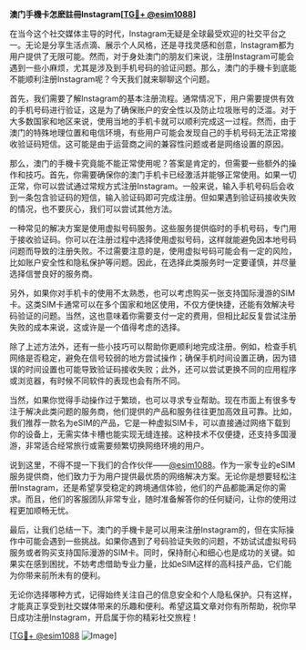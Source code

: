 **澳门手機卡怎麽註冊Instagram[[TG💪+ @esim1088](https://t.me/s/esim1088)]**

在当今这个社交媒体主导的时代，Instagram无疑是全球最受欢迎的社交平台之一。无论是分享生活点滴、展示个人风格，还是寻找灵感和创意，Instagram都为用户提供了无限可能。然而，对于身处澳门的朋友们来说，注册Instagram可能会遇到一些小麻烦，尤其是涉及到手机号码的验证问题。那么，澳门的手機卡到底能不能顺利注册Instagram呢？今天我们就来聊聊这个问题。

首先，我们需要了解Instagram的基本注册流程。通常情况下，用户需要提供有效的手机号码进行验证，这是为了确保账户的安全性以及防止垃圾账号的泛滥。对于大多数国家和地区来说，使用当地的手机卡就可以顺利完成这一过程。然而，由于澳门的特殊地理位置和电信环境，有些用户可能会发现自己的手机号码无法正常接收验证码短信。这可能是由于运营商之间的兼容性问题或者是网络设置的原因。

那么，澳门的手機卡究竟能不能正常使用呢？答案是肯定的，但需要一些额外的操作和技巧。首先，你需要确保你的澳门手机卡已经激活并能够正常使用。如果一切正常，你可以尝试通过常规方式注册Instagram。一般来说，输入手机号码后会收到一条包含验证码的短信，输入验证码即可完成注册。但如果遇到验证码接收失败的情况，也不要灰心，我们可以尝试其他方法。

一种常见的解决方案是使用虚拟号码服务。这些服务提供临时的手机号码，专门用于接收验证码。你可以在注册过程中选择使用虚拟号码，这样就能避免因本地号码问题而导致的注册失败。不过需要注意的是，使用虚拟号码可能会有一定的风险，比如账户安全性和隐私保护等问题。因此，在选择此类服务时一定要谨慎，并尽量选择信誉良好的服务商。

另外，如果你对手机卡的使用不太熟悉，也可以考虑购买一张支持国际漫游的SIM卡。这类SIM卡通常可以在多个国家和地区使用，不仅方便快捷，还能有效解决号码验证的问题。当然，这也意味着你需要支付一定的费用，但相比起反复尝试注册失败的成本来说，这或许是一个值得考虑的选择。

除了上述方法外，还有一些小技巧可以帮助你更顺利地完成注册。例如，检查手机网络是否稳定，避免在信号较弱的地方尝试操作；确保手机时间设置正确，因为错误的时间设置也可能导致验证码接收失败；此外，还可以尝试更换不同的应用程序或浏览器，有时候不同软件的表现也会有所不同。

当然，如果你觉得手动操作过于繁琐，也可以寻求专业帮助。现在市面上有很多专注于解决此类问题的服务商，他们提供的产品和服务往往更加高效且可靠。比如，我们推荐一款名为eSIM的产品，它是一种虚拟SIM卡，可以直接通过网络下载到你的设备上，无需实体卡槽也能实现无缝连接。这种技术不仅便捷，还支持多国漫游，非常适合经常旅行或需要频繁切换网络环境的用户。

说到这里，不得不提一下我们的合作伙伴——[@esim1088](https://t.me/s/esim1088)。作为一家专业的eSIM服务提供商，他们致力于为用户提供最优质的网络解决方案。无论你是想要轻松注册Instagram，还是希望享受稳定的跨境通信体验，他们的产品都能满足你的需求。而且，他们的客服团队非常专业，随时准备解答你的任何疑问，让你的使用过程更加顺畅无忧。

最后，让我们总结一下。澳门的手機卡是可以用来注册Instagram的，但在实际操作中可能会遇到一些挑战。如果你遇到了号码验证失败的问题，不妨试试虚拟号码服务或者购买支持国际漫游的SIM卡。同时，保持耐心和细心也是成功的关键。如果实在感到困扰，不妨考虑借助专业力量，比如eSIM这样的高科技产品，它们能为你带来前所未有的便利。

无论你选择哪种方式，记得始终关注自己的信息安全和个人隐私保护。只有这样，才能真正享受到社交媒体带来的乐趣和便利。希望这篇文章对你有所帮助，祝你早日成功注册Instagram，开启属于你的精彩社交旅程！

[[TG💪+ @esim1088](https://t.me/s/esim1088) ![Image](https://i.postimg.cc/4NQfJmqS/Snipaste-2025-05-13-00-14-12.png)]
